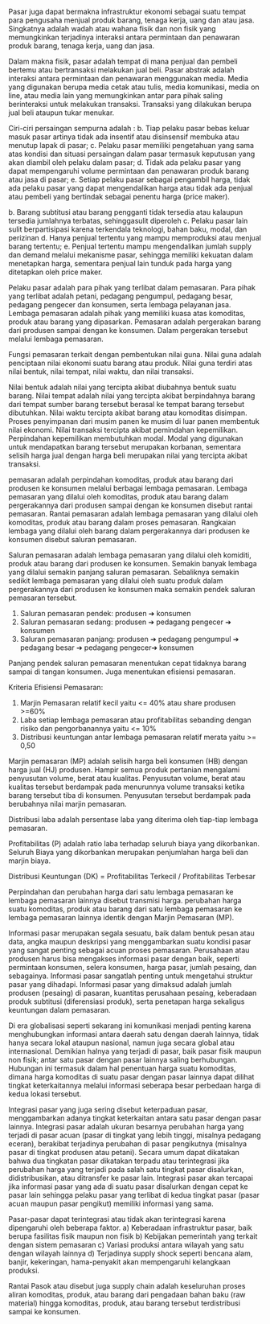 Pasar juga dapat bermakna infrastruktur ekonomi
sebagai suatu tempat para pengusaha menjual
produk barang, tenaga kerja, uang dan atau jasa.
Singkatnya adalah wadah atau wahana fisik dan non
fisik yang memungkinkan terjadinya interaksi antara
permintaan dan penawaran produk barang, tenaga
kerja, uang dan jasa.

Dalam makna fisik, pasar adalah tempat di mana
penjual dan pembeli bertemu atau bertransaksi
melakukan jual beli. Pasar abstrak adalah interaksi
antara permintaan dan penawaran menggunakan
media. Media yang digunakan berupa media cetak
atau tulis, media komunikasi, media on line, atau
media lain yang memungkinkan antar para pihak
saling berinteraksi untuk melakukan transaksi.
Transaksi yang dilakukan berupa jual beli ataupun
tukar menukar.

Ciri-ciri persaingan sempurna adalah :
b. Tiap pelaku pasar bebas keluar masuk pasar
artinya tidak ada insentif atau disinsensif
membuka atau menutup lapak di pasar;
c. Pelaku pasar memiliki pengetahuan yang sama
atas kondisi dan situasi persaingan dalam pasar
termasuk keputusan yang akan diambil oleh
pelaku dalam pasar;
d. Tidak ada pelaku pasar yang dapat mempengaruhi
volume permintaan dan penawaran produk barang
atau jasa di pasar;
e. Setiap pelaku pasar sebagai pengambil harga,
tidak ada pelaku pasar yang dapat mengendalikan
harga atau tidak ada penjual atau pembeli yang
bertindak sebagai penentu harga (price maker).

b. Barang subtitusi atau barang pengganti tidak
tersedia atau kalaupun tersedia jumlahnya
terbatas, sehinggasulit diperoleh
c. Pelaku pasar lain sulit berpartisipasi karena
terkendala teknologi, bahan baku, modal, dan
perizinan
d. Hanya penjual tertentu yang mampu
memproduksi atau menjual barang tertentu;
e. Penjual tertentu mampu mengendalikan jumlah
supply dan demand melalui mekanisme pasar,
sehingga memiliki kekuatan dalam menetapkan
harga, sementara penjual lain tunduk pada harga
yang ditetapkan oleh price maker.

Pelaku pasar adalah para pihak yang terlibat dalam pemasaran.
Para pihak yang terlibat adalah petani, pedagang
pengumpul, pedagang besar, pedagang pengecer dan
konsumen, serta lembaga pelayanan jasa. Lembaga
pemasaran adalah pihak yang memiliki kuasa atas
komoditas, produk atau barang yang dipasarkan.
Pemasaran adalah pergerakan barang dari produsen
sampai dengan ke konsumen. Dalam pergerakan
tersebut melalui lembaga pemasaran.

Fungsi pemasaran terkait dengan
pembentukan nilai guna. Nilai guna adalah penciptaan
nilai ekonomi suatu barang atau produk. Nilai guna
terdiri atas nilai bentuk, nilai tempat, nilai waktu, dan
nilai transaksi.

Nilai bentuk adalah nilai yang tercipta akibat diubahnya
bentuk suatu barang. Nilai tempat adalah nilai yang tercipta akibat
berpindahnya barang dari tempat sumber barang
tersebut berasal ke tempat barang tersebut dibutuhkan.
Nilai waktu tercipta akibat barang atau komoditas
disimpan. Proses penyimpanan dari musim panen ke
musim di luar panen membentuk nilai ekonomi.
Nilai transaksi tercipta akibat pemindahan
kepemilikan. Perpindahan kepemilikan membutuhkan
modal. Modal yang digunakan untuk mendapatkan
barang tersebut merupakan korbanan, sementara selisih
harga jual dengan harga beli merupakan nilai yang
tercipta akibat transaksi.

pemasaran adalah perpindahan komoditas, produk atau
barang dari produsen ke konsumen melalui berbagai
lembaga pemasaran. Lembaga pemasaran yang dilalui
oleh komoditas, produk atau barang dalam
pergerakannya dari produsen sampai dengan ke
konsumen disebut rantai pemasaran. Rantai pemasaran
adalah lembaga pemasaran yang dilalui oleh komoditas,
produk atau barang dalam proses pemasaran. Rangkaian
lembaga yang dilalui oleh barang dalam pergerakannya
dari produsen ke konsumen disebut saluran pemasaran.

Saluran pemasaran adalah lembaga pemasaran
yang dilalui oleh komiditi, produk atau barang dari
produsen ke konsumen. Semakin banyak lembaga yang
dilalui semakin panjang saluran pemasaran. Sebaliknya
semakin sedikit lembaga pemasaran yang dilalui oleh
suatu produk dalam pergerakannya dari produsen ke
konsumen maka semakin pendek saluran pemasaran
tersebut.
1. Saluran pemasaran pendek: produsen ➔ konsumen
2. Saluran pemasaran sedang: produsen ➔ pedagang
pengecer ➔ konsumen
3. Saluran pemasaran panjang: produsen ➔ pedagang
pengumpul ➔ pedagang besar ➔ pedagang
pengecer➔ konsumen

Panjang pendek saluran pemasaran menentukan
cepat tidaknya barang sampai di tangan konsumen. Juga
menentukan efisiensi pemasaran.

Kriteria Efisiensi Pemasaran:
1. Marjin Pemasaran relatif kecil yaitu <= 40% atau
share produsen >=60%
2. Laba setiap lembaga pemasaran atau profitabilitas
sebanding dengan risiko dan pengorbanannya
yaitu <= 10%
3. Distribusi keuntungan antar lembaga pemasaran
relatif merata yaitu >= 0,50

Marjin pemasaran (MP) adalah selisih harga beli
konsumen (HB) dengan harga jual (HJ) produsen.
Hampir semua produk pertanian mengalami
penyusutan volume, berat atau kualitas. Penyusutan
volume, berat atau kualitas tersebut berdampak pada
menurunnya volume transaksi ketika barang tersebut
tiba di konsumen. Penyusutan tersebut berdampak
pada berubahnya nilai marjin pemasaran.

Distribusi laba adalah persentase laba yang
diterima oleh tiap-tiap lembaga pemasaran.

Profitabilitas (P) adalah ratio laba terhadap
seluruh biaya yang dikorbankan. Seluruh Biaya yang
dikorbankan merupakan penjumlahan harga beli dan
marjin biaya.

Distribusi Keuntungan (DK) = Profitabilitas Terkecil / Profitabilitas Terbesar

Perpindahan dan perubahan harga dari satu
lembaga pemasaran ke lembaga pemasaran lainnya
disebut transmisi harga. perubahan harga suatu
komoditas, produk atau barang dari satu lembaga
pemasaran ke lembaga pemasaran lainnya identik
dengan Marjin Pemasaran (MP).

Informasi pasar
merupakan segala sesuatu, baik dalam bentuk pesan
atau data, angka maupun deskripsi yang
menggambarkan suatu kondisi pasar yang sangat
penting sebagai acuan proses pemasaran.
Perusahaan atau produsen harus bisa mengakses
informasi pasar dengan baik, seperti permintaan
konsumen, selera konsumen, harga pasar, jumlah
pesaing, dan sebagainya. Informasi pasar sangatlah penting untuk
mengetahui struktur pasar yang dihadapi. Informasi
pasar yang dimaksud adalah jumlah produsen
(pesaing) di pasaran, kuantitas perusahaan pesaing,
keberadaan produk subtitusi (diferensiasi produk),
serta penetapan harga sekaligus keuntungan dalam
pemasaran.

Di era globalisasi seperti sekarang ini komunikasi
menjadi penting karena menghubungkan informasi
antara daerah satu dengan daerah lainnya, tidak hanya
secara lokal ataupun nasional, namun juga secara global
atau internasional. Demikian halnya yang terjadi di
pasar, baik pasar fisik maupun non fisik; antar satu
pasar dengan pasar lainnya saling berhubungan.
Hubungan ini termasuk dalam hal penentuan harga
suatu komoditas, dimana harga komoditas di suatu
pasar dengan pasar lainnya dapat dilihat tingkat
keterkaitannya melalui informasi seberapa besar
perbedaan harga di kedua lokasi tersebut.

Integrasi pasar yang juga sering disebut
keterpaduan pasar, menggambarkan adanya tingkat
keterkaitan antara satu pasar dengan pasar lainnya.
Integrasi pasar adalah ukuran besarnya
perubahan harga yang terjadi di pasar acuan (pasar
di tingkat yang lebih tinggi, misalnya pedagang
eceran), berakibat terjadinya perubahan di pasar
pengikutnya (misalnya pasar di tingkat produsen atau
petani). Secara umum dapat dikatakan bahwa dua
tingkatan pasar dikatakan terpadu atau terintegrasi
jika perubahan harga yang terjadi pada salah satu
tingkat pasar disalurkan, didistribusikan, atau
ditransfer ke pasar lain. Integrasi pasar akan
tercapai jika informasi pasar yang ada di suatu
pasar disalurkan dengan cepat ke pasar lain sehingga
pelaku pasar yang terlibat di kedua tingkat pasar
(pasar acuan maupun pasar pengikut) memiliki
informasi yang sama.

Pasar-pasar dapat terintegrasi atau
tidak akan terintegrasi karena dipengaruhi oleh
beberapa faktor.
a) Keberadaan infrastruktur pasar, baik berupa fasilitas
fisik maupun non fisik
b) Kebijakan pemerintah yang terkait dengan sistem
pemasaran
c) Variasi produksi antara wilayah yang satu dengan
wilayah lainnya
d) Terjadinya supply shock seperti bencana alam,
banjir, kekeringan, hama-penyakit akan mempengaruhi
kelangkaan produksi.

Rantai Pasok atau disebut juga supply chain adalah
keseluruhan proses aliran komoditas, produk, atau
barang dari pengadaan bahan baku (raw material)
hingga komoditas, produk, atau barang tersebut
terdistribusi sampai ke konsumen.


